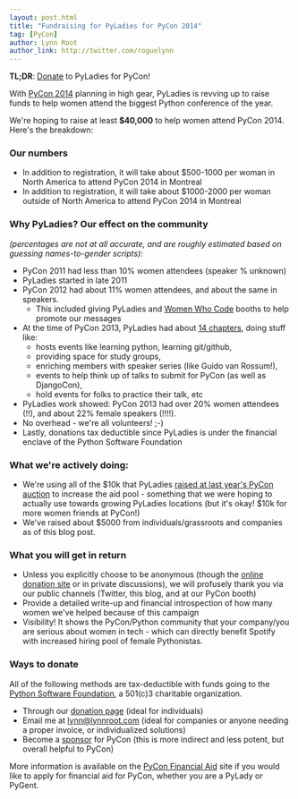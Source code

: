 ```yaml
---
layout: post.html
title: "Fundraising for PyLadies for PyCon 2014"
tag: [PyCon]
author: Lynn Root
author_link: http://twitter.com/roguelynn
---
```


**TL;DR**: [Donate](#ways-to-donate) to PyLadies for PyCon!

With [PyCon 2014][0] planning in high gear, PyLadies is revving up to raise funds to help women attend the biggest Python conference of the year.

We're hoping to raise at least **$40,000** to help women attend PyCon 2014.  Here's the breakdown:

### Our numbers

* In addition to registration, it will take about $500-1000 per woman in North America to attend PyCon 2014 in Montreal
* In addition to registration, it will take about $1000-2000 per woman outside of North America to attend PyCon 2014 in Montreal

### Why PyLadies? Our effect on the community 
_(percentages are not at all accurate, and are roughly estimated based on guessing names-to-gender scripts):_

* PyCon 2011 had less than 10% women attendees (speaker % unknown)
* PyLadies started in late 2011
* PyCon 2012 had about 11% women attendees, and about the same in speakers. 
	* This included giving PyLadies and [Women Who Code][8] booths to help promote our messages
* At the time of PyCon 2013, PyLadies had about [14 chapters][7], doing stuff like:
	* hosts events like learning python, learning git/github, 
	* providing space for study groups,
	* enriching members with speaker series (like Guido van Rossum!),
	* events to help think up of talks to submit for PyCon (as well as DjangoCon),
	* hold events for folks to practice their talk, etc
* PyLadies work showed: PyCon 2013 had over 20% women attendees (!!), and about 22% female speakers (!!!!).
* No overhead - we're all volunteers! ;-)
* Lastly, donations tax deductible since PyLadies is under the financial enclave of the Python Software Foundation

### What we're actively doing:

* We're using all of the $10k that PyLadies [raised at last year's PyCon auction][9] to increase the aid pool - something that we were hoping to actually use towards growing PyLadies locations (but it's okay! $10k for more women friends at PyCon!)
* We've raised about $5000 from individuals/grassroots and companies as of this blog post.


### What you will get in return

* Unless you explicitly choose to be anonymous (though the [online donation site][5] or in private discussions), we will profusely thank you via our public channels (Twitter, this blog, and at our PyCon booth)
* Provide a detailed write-up and financial introspection of how many women we've helped because of this campaign
* Visibility! It shows the PyCon/Python community that your company/you are serious about women in tech - which can directly benefit Spotify with increased hiring pool of female Pythonistas.


### Ways to donate

All of the following methods are tax-deductible with funds going to the [Python Software Foundation][1], a 501(c)3 charitable organization.

* Through our [donation page][4] (ideal for individuals)
* Email me at [lynn@lynnroot.com][2] (ideal for companies or anyone needing a proper invoice, or individualized solutions)
* Become a [sponsor][6] for PyCon (this is more indirect and less potent, but overall helpful to PyCon)


More information is available on the [PyCon Financial Aid][5] site if you would like to apply for financial aid for PyCon, whether you are a PyLady or PyGent.





[0]: http://us.pycon.org/2014
[1]: http://python.org/psf
[2]: mailto:lynn@lynnroot.com?subject=PyLadies%20Donation
[3]: http://pyladies.com/blog
[4]: https://psfmember.org/civicrm/contribute/transact?reset=1&id=6
[5]: https://us.pycon.org/2014/assistance/
[6]: https://us.pycon.org/2014/sponsors/prospectus/
[7]: https://github.com/pyladies/pyladies/tree/master/www/locations
[8]: http://www.meetup.com/women-who-code-sf
[9]: http://www.marketwired.com/press-release/-1771597.htm